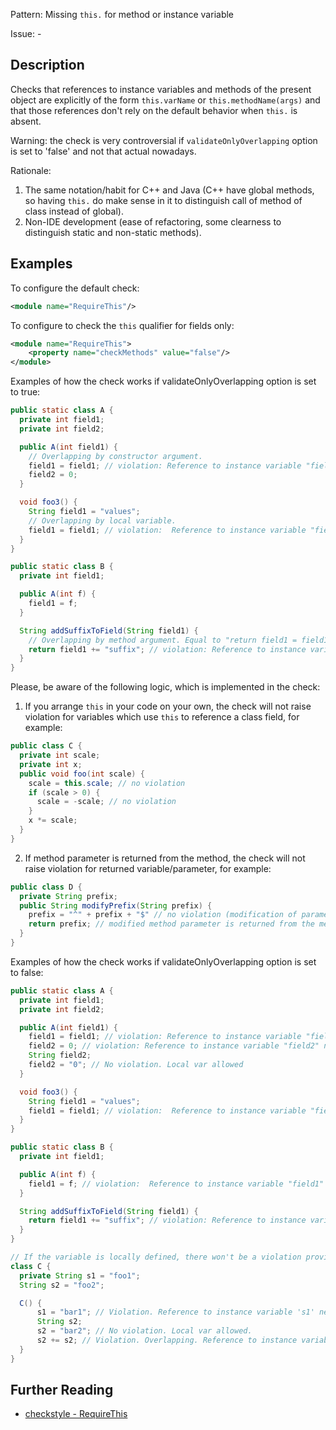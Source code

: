 Pattern: Missing `this.` for method or instance variable

Issue: -

## Description

Checks that references to instance variables and methods of the present object are explicitly of the form `this.varName` or `this.methodName(args)` and that those references don't rely on the default behavior when `this.` is absent. 

Warning: the check is very controversial if `validateOnlyOverlapping` option is set to 'false' and not that actual nowadays. 

Rationale: 

  1. The same notation/habit for C++ and Java (C++ have global methods, so having `this.` do make sense in it to distinguish call of method of class instead of global). 
  2. Non-IDE development (ease of refactoring, some clearness to distinguish static and non-static methods). 

## Examples

To configure the default check: 


```xml
<module name="RequireThis"/>
```
        

To configure to check the `this` qualifier for fields only: 


```xml
<module name="RequireThis">
    <property name="checkMethods" value="false"/>
</module>
```
        

Examples of how the check works if validateOnlyOverlapping option is set to true: 


```java
public static class A {
  private int field1;
  private int field2;
```

```java
  public A(int field1) {
    // Overlapping by constructor argument.
    field1 = field1; // violation: Reference to instance variable "field1" needs "this".
    field2 = 0;
  }
```

```java
  void foo3() {
    String field1 = "values";
    // Overlapping by local variable.
    field1 = field1; // violation:  Reference to instance variable "field1" needs "this".
  }
}
```

```java
public static class B {
  private int field1;
```

```java
  public A(int f) {
    field1 = f;
  }
```

```java
  String addSuffixToField(String field1) {
    // Overlapping by method argument. Equal to "return field1 = field1 + "suffix";"
    return field1 += "suffix"; // violation: Reference to instance variable "field1" needs "this".
  }
}
```
       

Please, be aware of the following logic, which is implemented in the check: 

1) If you arrange `this` in your code on your own, the check will not raise violation for variables which use `this` to reference a class field, for example: 


```java
public class C {
  private int scale;
  private int x;
  public void foo(int scale) {
    scale = this.scale; // no violation
    if (scale > 0) {
      scale = -scale; // no violation
    }
    x *= scale;
  }
}
```
       

2) If method parameter is returned from the method, the check will not raise violation for returned variable/parameter, for example: 


```java
public class D {
  private String prefix;
  public String modifyPrefix(String prefix) {
    prefix = "^" + prefix + "$" // no violation (modification of parameter)
    return prefix; // modified method parameter is returned from the method
  }
}
```
       

Examples of how the check works if validateOnlyOverlapping option is set to false: 


```java
public static class A {
  private int field1;
  private int field2;
```

```java
  public A(int field1) {
    field1 = field1; // violation: Reference to instance variable "field1" needs "this".
    field2 = 0; // violation: Reference to instance variable "field2" needs "this".
    String field2;
    field2 = "0"; // No violation. Local var allowed
  }
```

```java
  void foo3() {
    String field1 = "values";
    field1 = field1; // violation:  Reference to instance variable "field1" needs "this".
  }
}
```

```java
public static class B {
  private int field1;
```

```java
  public A(int f) {
    field1 = f; // violation:  Reference to instance variable "field1" needs "this".
  }
```

```java
  String addSuffixToField(String field1) {
    return field1 += "suffix"; // violation: Reference to instance variable "field1" needs "this".
  }
}
```

```java
// If the variable is locally defined, there won't be a violation provided the variable doesn't overlap.
class C {
  private String s1 = "foo1";
  String s2 = "foo2";
```

```java
  C() {
      s1 = "bar1"; // Violation. Reference to instance variable 's1' needs "this.".
      String s2;
      s2 = "bar2"; // No violation. Local var allowed.
      s2 += s2; // Violation. Overlapping. Reference to instance variable 's2' needs "this.".
  }
}
```

## Further Reading

* [checkstyle - RequireThis](http://checkstyle.sourceforge.net/config_coding.html#RequireThis)
